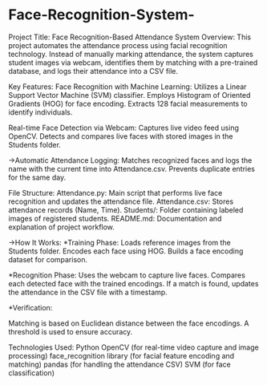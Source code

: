 # Face-Recognition-System-
Project Title: Face Recognition-Based Attendance System
Overview:
This project automates the attendance process using facial recognition technology. Instead of manually marking attendance, the system captures student images via webcam, identifies them by matching with a pre-trained database, and logs their attendance into a CSV file.



Key Features:
Face Recognition with Machine Learning:
Utilizes a Linear Support Vector Machine (SVM) classifier.
Employs Histogram of Oriented Gradients (HOG) for face encoding.
Extracts 128 facial measurements to identify individuals.




Real-time Face Detection via Webcam:
Captures live video feed using OpenCV.
Detects and compares live faces with stored images in the Students folder.

->Automatic Attendance Logging:
Matches recognized faces and logs the name with the current time into Attendance.csv.
Prevents duplicate entries for the same day.





File Structure:
Attendance.py: Main script that performs live face recognition and updates the attendance file.
Attendance.csv: Stores attendance records (Name, Time).
Students/: Folder containing labeled images of registered students.
README.md: Documentation and explanation of project workflow.



->How It Works:
*Training Phase:
Loads reference images from the Students folder.
Encodes each face using HOG.
Builds a face encoding dataset for comparison.

*Recognition Phase:
Uses the webcam to capture live faces.
Compares each detected face with the trained encodings.
If a match is found, updates the attendance in the CSV file with a timestamp.

*Verification:

Matching is based on Euclidean distance between the face encodings.
A threshold is used to ensure accuracy.

Technologies Used:
Python
OpenCV (for real-time video capture and image processing)
face_recognition library (for facial feature encoding and matching)
pandas (for handling the attendance CSV)
SVM (for face classification)

